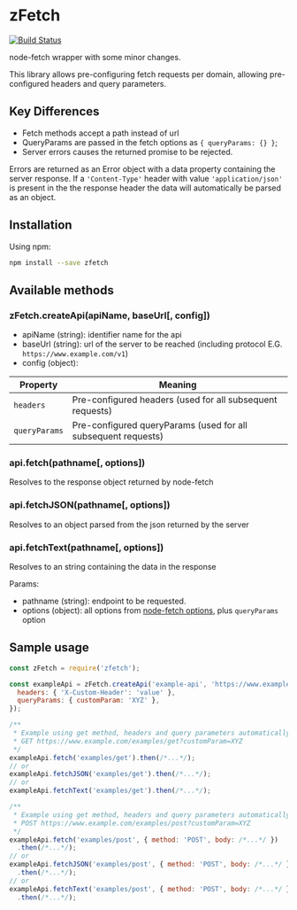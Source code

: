 # zFetch

[![Build Status](https://semaphoreci.com/api/v1/jenriquejr/zfetch/branches/master/badge.svg)](https://semaphoreci.com/jenriquejr/zfetch)

node-fetch wrapper with some minor changes.

This library allows pre-configuring fetch requests per domain, allowing pre-configured headers and query parameters. 

## Key Differences
- Fetch methods accept a path instead of url
- QueryParams are passed in the fetch options as `{ queryParams: {} }`;
- Server errors causes the returned promise to be rejected.

Errors are returned as an Error object with a data property containing the server response. If a `'Content-Type'` header with value `'application/json'` is present in the the response header the data will automatically be parsed as an object.

## Installation

Using npm:
```sh
npm install --save zfetch
```

## Available methods

### zFetch.createApi(apiName, baseUrl[, config])
- apiName (string): identifier name for the api
- baseUrl (string): url of the server to be reached (including protocol E.G. `https://www.example.com/v1`)
- config (object): 

Property         | Meaning
---------------- | -----------------------
`headers`        | Pre-configured headers (used for all subsequent requests)
`queryParams`    | Pre-configured queryParams (used for all subsequent requests)

### api.fetch(pathname[, options])
Resolves to the response object returned by node-fetch
### api.fetchJSON(pathname[, options])
Resolves to an object parsed from the json returned by the server
### api.fetchText(pathname[, options])
Resolves to an string containing the data in the response

Params:
- pathname (string): endpoint to be requested.
- options (object): all options from [node-fetch options](https://github.com/bitinn/node-fetch#fetch-options), plus `queryParams` option


## Sample usage
```js
const zFetch = require('zfetch');

const exampleApi = zFetch.createApi('example-api', 'https://www.example.com/', {
  headers: { 'X-Custom-Header': 'value' },
  queryParams: { customParam: 'XYZ' },
});

/**
 * Example using get method, headers and query parameters automatically included
 * GET https://www.example.com/examples/get?customParam=XYZ
 */
exampleApi.fetch('examples/get').then(/*...*/);
// or
exampleApi.fetchJSON('examples/get').then(/*...*/);
// or
exampleApi.fetchText('examples/get').then(/*...*/);

/**
 * Example using get method, headers and query parameters automatically
 * POST https://www.example.com/examples/post?customParam=XYZ
 */
exampleApi.fetch('examples/post', { method: 'POST', body: /*...*/ })
  .then(/*...*/);
// or
exampleApi.fetchJSON('examples/post', { method: 'POST', body: /*...*/ })
  .then(/*...*/);
// or
exampleApi.fetchText('examples/post', { method: 'POST', body: /*...*/ })
  .then(/*...*/);
```
